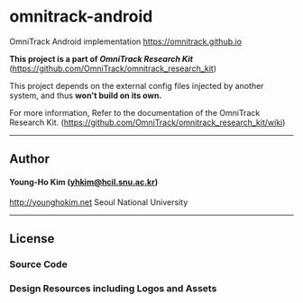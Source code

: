 # omnitrack-android
OmniTrack Android implementation
<https://omnitrack.github.io>

**This project is a part of _OmniTrack Research Kit_** (https://github.com/OmniTrack/omnitrack_research_kit)

This project depends on the external config files injected by another system, and thus **won't build on its own.**

For more information, Refer to the documentation of the OmniTrack Research Kit. (https://github.com/OmniTrack/omnitrack_research_kit/wiki)

---

## Author

#### Young-Ho Kim (yhkim@hcil.snu.ac.kr)
http://younghokim.net
Seoul National University

----

## License

### Source Code

### Design Resources including Logos and Assets
